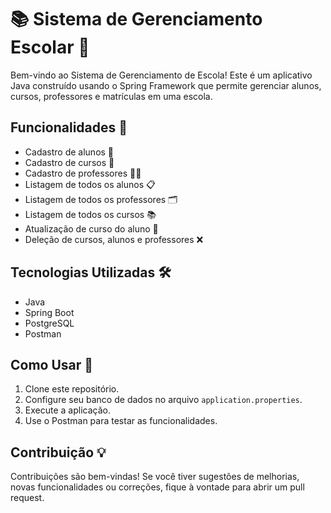 # 📚 Sistema de Gerenciamento Escolar 🏫

Bem-vindo ao Sistema de Gerenciamento de Escola! Este é um aplicativo Java construído usando o Spring Framework que permite gerenciar alunos, cursos, professores e matrículas em uma escola.

## Funcionalidades 🚀

- Cadastro de alunos 📝
- Cadastro de cursos 📘
- Cadastro de professores 👨‍🏫
- Listagem de todos os alunos 📋
- Listagem de todos os professores 🗂️
- Listagem de todos os cursos 📚
- Atualização de curso do aluno 🔄
- Deleção de cursos, alunos e professores ❌

## Tecnologias Utilizadas 🛠️
- Java
- Spring Boot
- PostgreSQL
- Postman 

## Como Usar 📖
1. Clone este repositório.
2. Configure seu banco de dados no arquivo `application.properties`.
3. Execute a aplicação.
4. Use o Postman para testar as funcionalidades.

## Contribuição 💡
Contribuições são bem-vindas! 
Se você tiver sugestões de melhorias, novas funcionalidades ou correções, fique à vontade para abrir um pull request.


